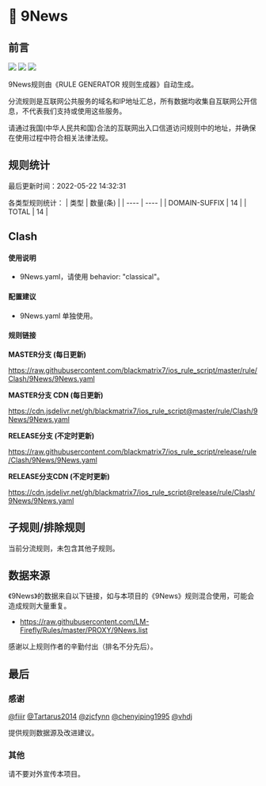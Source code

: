 # 🧸 9News

## 前言

![](https://shields.io/badge/-移除重复规则-ff69b4) ![](https://shields.io/badge/-DOMAIN与DOMAIN--SUFFIX合并-green) ![](https://shields.io/badge/-IP--CIDR(6)合并-blueviolet) 

9News规则由《RULE GENERATOR 规则生成器》自动生成。

分流规则是互联网公共服务的域名和IP地址汇总，所有数据均收集自互联网公开信息，不代表我们支持或使用这些服务。

请通过我国(中华人民共和国)合法的互联网出入口信道访问规则中的地址，并确保在使用过程中符合相关法律法规。

## 规则统计

最后更新时间：2022-05-22 14:32:31

各类型规则统计：
| 类型 | 数量(条)  | 
| ---- | ----  |
| DOMAIN-SUFFIX | 14  | 
| TOTAL | 14  | 


## Clash 

#### 使用说明
- 9News.yaml，请使用 behavior: "classical"。

#### 配置建议
- 9News.yaml 单独使用。

#### 规则链接
**MASTER分支 (每日更新)**

https://raw.githubusercontent.com/blackmatrix7/ios_rule_script/master/rule/Clash/9News/9News.yaml

**MASTER分支 CDN (每日更新)**

https://cdn.jsdelivr.net/gh/blackmatrix7/ios_rule_script@master/rule/Clash/9News/9News.yaml

**RELEASE分支 (不定时更新)**

https://raw.githubusercontent.com/blackmatrix7/ios_rule_script/release/rule/Clash/9News/9News.yaml

**RELEASE分支CDN (不定时更新)**

https://cdn.jsdelivr.net/gh/blackmatrix7/ios_rule_script@release/rule/Clash/9News/9News.yaml

## 子规则/排除规则


当前分流规则，未包含其他子规则。

## 数据来源

《9News》的数据来自以下链接，如与本项目的《9News》规则混合使用，可能会造成规则大量重复。

- https://raw.githubusercontent.com/LM-Firefly/Rules/master/PROXY/9News.list


感谢以上规则作者的辛勤付出（排名不分先后）。

## 最后

### 感谢

[@fiiir](https://github.com/fiiir) [@Tartarus2014](https://github.com/Tartarus2014) [@zjcfynn](https://github.com/zjcfynn) [@chenyiping1995](https://github.com/chenyiping1995) [@vhdj](https://github.com/vhdj)

提供规则数据源及改进建议。

### 其他

请不要对外宣传本项目。